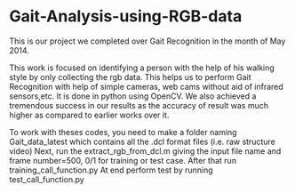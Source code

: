 Gait-Analysis-using-RGB-data
============================
This is our project we completed over Gait Recognition in the month of May 2014.

This work is focused on identifying a person with the help of his walking style by only collecting the rgb data.
This helps us to perform Gait Recognition with help of simple cameras, web cams without aid of infrared sensors,etc. It is done in python using OpenCV. 
We also achieved a tremendous success in our results as the accuracy of result was much higher as compared to earlier works over it.

To work with theses codes, you need to make a folder naming Gait_data_latest which contains all the .dcl format files (i.e. raw structure video)
Next, run the extract_rgb_from_dcl.m giving the input file name and frame number=500, 0/1 for training or test case.
After that run training_call_function.py
At end perform test by running test_call_function.py
